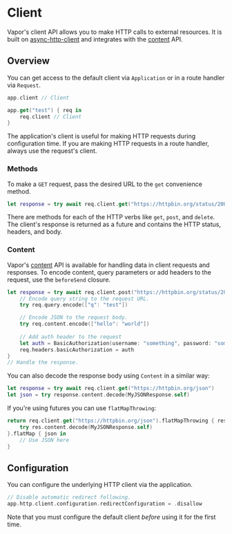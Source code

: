 # Client

Vapor's client API allows you to make HTTP calls to external resources. It is built on [async-http-client](https://github.com/swift-server/async-http-client) and integrates with the [content](content.md) API.

## Overview

You can get access to the default client via `Application` or in a route handler via `Request`.

```swift
app.client // Client

app.get("test") { req in
	req.client // Client
}
```

The application's client is useful for making HTTP requests during configuration time. If you are making HTTP requests in a route handler, always use the request's client.

### Methods

To make a `GET` request, pass the desired URL to the `get` convenience method.

```swift
let response = try await req.client.get("https://httpbin.org/status/200")
```

There are methods for each of the HTTP verbs like `get`, `post`, and `delete`. The client's response is returned as a future and contains the HTTP status, headers, and body.

### Content

Vapor's [content](content.md) API is available for handling data in client requests and responses. To encode content, query parameters or add headers to the request, use the `beforeSend` closure.

```swift
let response = try await req.client.post("https://httpbin.org/status/200") { req in
	// Encode query string to the request URL.
	try req.query.encode(["q": "test"])

	// Encode JSON to the request body.
    try req.content.encode(["hello": "world"])
    
    // Add auth header to the request
    let auth = BasicAuthorization(username: "something", password: "somethingelse")
    req.headers.basicAuthorization = auth
}
// Handle the response.
```

You can also decode the response body using `Content` in a similar way:

```swift
let response = try await req.client.get("https://httpbin.org/json")
let json = try response.content.decode(MyJSONResponse.self)
```

If you're using futures you can use `flatMapThrowing`:

```swift
return req.client.get("https://httpbin.org/json").flatMapThrowing { res in
	try res.content.decode(MyJSONResponse.self)
}.flatMap { json in
	// Use JSON here
}
```

## Configuration

You can configure the underlying HTTP client via the application.

```swift
// Disable automatic redirect following.
app.http.client.configuration.redirectConfiguration = .disallow
```

Note that you must configure the default client _before_ using it for the first time.


